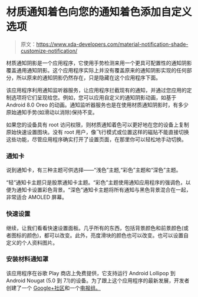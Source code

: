 # 材质通知着色向您的通知着色添加自定义选项

> 原文：<https://www.xda-developers.com/material-notification-shade-customize-notification/>

材质通知阴影是一个应用程序，它使用手势检测来用一个更具可配置性的通知阴影覆盖通用通知阴影。这个应用程序实际上并没有覆盖原来的通知阴影实现的任何部分，所以原来的通知阴影仍然存在，只是隐藏在这个应用程序下面。

该应用程序利用通知监听器服务，让应用程序拦截现有的通知，并通过您应用的定制选项将它们呈现给您。例如，您可以应用自定义的通知阴影动画，如基于 Android 8.0 Oreo 的动画。通知监听器服务也是在使用材质通知阴影时，有多少原始通知手势(如滑动以消除)保持不变。

如果您的设备具有 root 访问权限，则材质通知着色可以更好地在您的设备上复制原始快速设置图块。没有 root 用户，像飞行模式或位置这样的磁贴不能直接切换这些功能，尽管应用程序确实打开了设置页面，在那里你可以轻松地手动切换。

### 通知卡

说到通知卡，有三种主题可供选择——“浅色”主题,“彩色”主题和“深色”主题。

“轻”通知卡主题只是股票通知卡主题。“彩色”主题使用通知应用程序的强调色，以便为通知卡设置彩色背景。“深色”通知卡主题将所有通知与黑色背景混合在一起，非常适合 AMOLED 屏幕。

### 快速设置

继续，让我们看看快速设置面板。几乎所有的东西，包括背景颜色和前景颜色(或者图标的颜色)，都可以改变。此外，亮度滑块的颜色也可以改变。也可以设置自定义的个人资料图片。

### 安装材料通知罩

该应用程序在谷歌 Play 商店上免费提供，它支持运行 Android Lollipop 到 Android Nougat (5.0 到 7.1)的设备。为了跟上这个应用程序的最新发展，开发者创建了一个 [Google+社区](https://plus.google.com/communities/104520468798087436764)和一个[电报组。](https://t.me/joinchat/EQ_0hUON-V_ZMO9rhCmQAw)